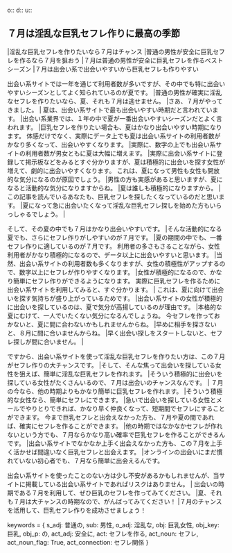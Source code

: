o::
d::
u::

## ７月は淫乱な巨乳セフレ作りに最高の季節
|淫乱な巨乳セフレを作りたいなら７月はチャンス
|普通の男性が安全に巨乳セフレを作るなら７月を狙おう
|７月は普通の男性が安全に巨乳セフレを作るベストシーズン
|７月は出会い系で出会いやすいから巨乳セフレも作りやすい

出会い系サイトでは一年を通じて利用者数が多いですが、その中でも特に出会いやすいシーズンとしてよく知られているのが夏です。
|普通の男性が確実に淫乱なセフレを作りたいなら、夏、それも７月は逃せません。
|さあ、７月がやってきました。
|
夏は、出会い系サイトで最も出会いやすい時期だと言われています。
|出会い系業界では、１年の中で夏が一番出会いやすいシーズンだとよく言われます。
|巨乳セフレを作りたい場合も、夏はかなり出会いやすい時期になります。
体感だけでなく、実際にデータ上でも夏は出会い系サイトの利用者数がかなり多くなって、出会いやすくなります。
|実際に、数字の上でも出会い系サイトの利用者数が男女ともに夏は大幅に増えます。
|実際に出会い系サイトに登録して掲示板などをみるとすぐ分かりますが、夏は積極的に出会いを探す女性が増えて、劇的に出会いやすくなります。
これは、夏になって男性も女性も開放的な気分になるのが原因でしょう。
|男性の方も実感があると思いますが、夏になると活動的な気分になりますからね。
|夏は誰しも積極的になりますから。
|
この記事を読んでいるあなたも、巨乳セフレを探したくなっているのだと思います。
|夏になって急に出会いたくなって淫乱な巨乳セフレ探しを始めた方もいらっしゃるでしょう。
|

そして、その夏の中でも７月はかなり出会いやすいです。
|そんな活動的になる夏でも、さらにセフレ作りがしやすいのが７月です。
|夏の期間の中でも、一番セフレ作りに適しているのが７月です。
利用者の多さもさることながら、女性利用者がかなり積極的になるので、データ以上に出会いやすいと思います。
|当然、出会い系サイトの利用者数も多くなりますが、女性の積極性がアップするので、数字以上にセフレが作りやすくなります。
|女性が積極的になるので、かなり簡単にセフレ作りができるようになります。
実際に巨乳セフレを作るために出会い系サイトを利用してみると、すぐ分かります。
|
これは、夏に向けて出会いを探す気持ちが盛り上がっているためです。
|出会い系サイトの女性が積極的に出会いを探しているのは、夏で気分が高揚しているのが理由です。
|本格的な夏にむけて、一人でいたくない気分になるんでしょうね。
今セフレを作っておかないと、夏に間に合わないかもしれませんからね。
|早めに相手を探さないと、８月に間に合いませんからね。
|早く出会い探しをスタートしないと、セフレ探しが間に合いません。
|

ですから、出会い系サイトを使って淫乱な巨乳セフレを作りたい方は、この７月がセフレ作りの大チャンスです。
|そして、そんな焦って出会いを探している女性を狙えば、簡単に淫乱な巨乳セフレを作れます。
|そういう積極的に出会いを探している女性がたくさんいるので、７月は出会いのチャンスなんです。
|
７月の今なら、他の時期よりもかなり簡単に巨乳セフレを作れます。
|そういう積極的な女性なら、簡単にセフレにできます。
|急いで出会いを探している女性とメールでやりとりできれば、かなり早く仲良くなって、短期間でセフレにすることができます。
今まで巨乳セフレと出会えなかった方も、７月や夏の間であれば、確実にセフレを作ることができます。
|他の時期ではなかなかセフレが作れないという方でも、７月ならかなり高い確率で巨乳セフレを作ることができるんです。
|出会い系サイトでなかなか上手く出会えなかった方も、この７月を上手く活かせば間違いなく巨乳セフレと出会えます。
|オンラインの出会いにまだ慣れていない初心者でも、７月なら簡単に出会えるんです。

出会い系サイトを使ったことのない方は少し不安があるかもしれませんが、当サイトに掲載している出会い系サイトであればリスクはありません。
|
出会いの時期である７月を利用して、ぜひ巨乳のセフレを作ってみてください。
|夏、それも７月は大チャンスの時期なので、がんばってみてください！
|７月のチャンスを活用して、巨乳セフレ作りを成功させましょう！



keywords = {
        s_adj: 普通の, sub: 男性,
        o_adj: 淫乱な, obj: 巨乳女性, obj_key: 巨乳, obj_p: の,
        act_adj: 安全に, act: セフレを作る, act_noun: セフレ, act_noun_flag: True,
        act_connection: セフレ関係 }

